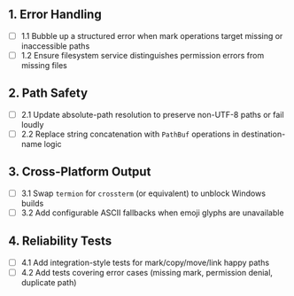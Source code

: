 ## 1. Error Handling
- [ ] 1.1 Bubble up a structured error when mark operations target missing or inaccessible paths
- [ ] 1.2 Ensure filesystem service distinguishes permission errors from missing files

## 2. Path Safety
- [ ] 2.1 Update absolute-path resolution to preserve non-UTF-8 paths or fail loudly
- [ ] 2.2 Replace string concatenation with `PathBuf` operations in destination-name logic

## 3. Cross-Platform Output
- [ ] 3.1 Swap `termion` for `crossterm` (or equivalent) to unblock Windows builds
- [ ] 3.2 Add configurable ASCII fallbacks when emoji glyphs are unavailable

## 4. Reliability Tests
- [ ] 4.1 Add integration-style tests for mark/copy/move/link happy paths
- [ ] 4.2 Add tests covering error cases (missing mark, permission denial, duplicate path)
